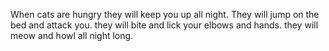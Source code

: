 When cats are hungry they will keep you up all night. They will jump on the bed and attack you. they will bite and lick your elbows and hands. they will meow and howl all night long.
